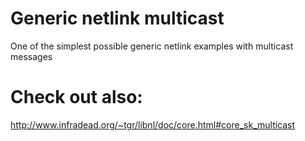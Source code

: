 # Generic netlink multicast
One of the simplest possible generic netlink examples with multicast messages

# Check out also:
http://www.infradead.org/~tgr/libnl/doc/core.html#core_sk_multicast
